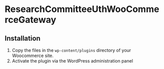 # ResearchCommitteeUthWooCommerceGateway


## Installation

1. Copy the files in the `wp-content/plugins` directory of your Woocommerce site.
2. Activate the plugin via the WordPress administration panel
